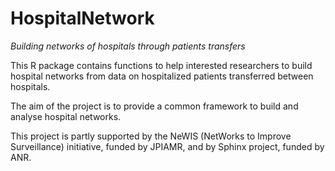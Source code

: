 # HospitalNetwork
*Building networks of hospitals through patients transfers*

This R package contains functions to help interested researchers to build hospital networks from data on hospitalized patients transferred between hospitals. 

The aim of the project is to provide a common framework to build and analyse hospital networks.

This project is partly supported by the NeWIS (NetWorks to Improve Surveillance) initiative, funded by JPIAMR, and by Sphinx project, funded by ANR.
